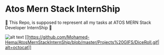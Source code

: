 # Atos Mern Stack InternShip
🔷 This Repo, is supposed to represent all my tasks at ATOS MERN Stack Developer InternShip 🔷




![alt text](https://1000logos.net/wp-content/uploads/2020/08/Logo-Atos.jpg)
[[https://github.com/Mohamed-Hema/AtosMernStackInternShip/blob/master/Projects%20GIFS/DiceRoll.gif|alt=octocat]]
